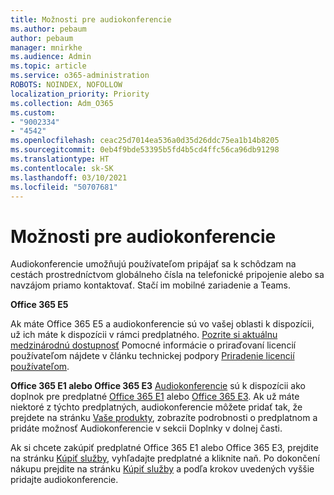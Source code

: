 ```yaml
---
title: Možnosti pre audiokonferencie
ms.author: pebaum
author: pebaum
manager: mnirkhe
ms.audience: Admin
ms.topic: article
ms.service: o365-administration
ROBOTS: NOINDEX, NOFOLLOW
localization_priority: Priority
ms.collection: Adm_O365
ms.custom:
- "9002334"
- "4542"
ms.openlocfilehash: ceac25d7014ea536a0d35d26ddc75ea1b14b8205
ms.sourcegitcommit: 0eb4f9bde53395b5fd4b5cd4ffc56ca96db91298
ms.translationtype: HT
ms.contentlocale: sk-SK
ms.lasthandoff: 03/10/2021
ms.locfileid: "50707681"
---
```

# <a name="options-for-audio-conferencing"></a>Možnosti pre audiokonferencie

Audiokonferencie umožňujú používateľom pripájať sa k schôdzam na cestách prostredníctvom globálneho čísla na telefonické pripojenie alebo sa navzájom priamo kontaktovať. Stačí im mobilné zariadenie a Teams.

**Office 365 E5**

Ak máte Office 365 E5 a audiokonferencie sú vo vašej oblasti k dispozícii, už ich máte k dispozícii v rámci predplatného. [Pozrite si aktuálnu medzinárodnú dostupnosť](https://go.microsoft.com/fwlink/p/?LinkID=839556) Pomocné informácie o priraďovaní licencií používateľom nájdete v článku technickej podpory [Priradenie licencií používateľom](https://docs.microsoft.com/microsoft-365/admin/manage/assign-licenses-to-users).

**Office 365 E1 alebo Office 365 E3**
[Audiokonferencie](https://docs.microsoft.com/microsoftteams/audio-conferencing-in-office-365) sú k dispozícii ako doplnok pre predplatné [Office 365 E1](https://www.microsoft.com/microsoft-365/business/office-365-enterprise-e1-business-software) alebo [Office 365 E3](https://www.microsoft.com/microsoft-365/business/office-365-enterprise-e3-business-software).  Ak už máte niektoré z týchto predplatných, audiokonferencie môžete pridať tak, že prejdete na stránku [Vaše produkty](https://go.microsoft.com/fwlink/p/?linkid=842054), zobrazíte podrobnosti o predplatnom a pridáte možnosť Audiokonferencie v sekcii Doplnky v dolnej časti.

Ak si chcete zakúpiť predplatné Office 365 E1 alebo Office 365 E3, prejdite na stránku [Kúpiť služby](https://go.microsoft.com/fwlink/p/?linkid=868433), vyhľadajte predplatné a kliknite naň.  Po dokončení nákupu prejdite na stránku [Kúpiť služby](https://go.microsoft.com/fwlink/p/?linkid=868433) a podľa krokov uvedených vyššie pridajte audiokonferencie.
